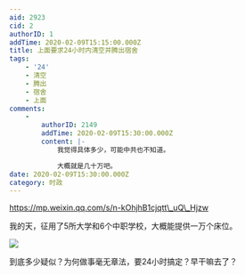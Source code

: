 ```yaml
---
aid: 2923
cid: 2
authorID: 1
addTime: 2020-02-09T15:15:00.000Z
title: 上面要求24小时内清空并腾出宿舍
tags:
    - '24'
    - 清空
    - 腾出
    - 宿舍
    - 上面
comments:
    -
        authorID: 2149
        addTime: 2020-02-09T15:30:00.000Z
        content: |-
            我觉得具体多少，可能中共也不知道。

            大概就是几十万吧。
date: 2020-02-09T15:30:00.000Z
category: 时政
---
```


https://mp.weixin.qq.com/s/n-kOhjhB1cjqtt\_uQ\_Hjzw

我的天，征用了5所大学和6个中职学校，大概能提供一万个床位。

![](https://i.loli.net/2020/02/09/XVu2mZPnwcb1Fvg.jpg)

到底多少疑似？为何做事毫无章法，要24小时搞定？早干嘛去了？
